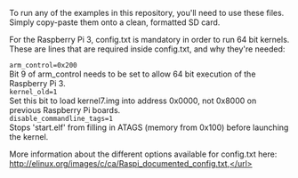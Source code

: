 To run any of the examples in this repository, you'll need to use these files. Simply copy-paste them onto a clean, formatted SD card.

For the Raspberry Pi 3, config.txt is mandatory in order to run 64 bit kernels. These are lines that are required inside config.txt, and why they're needed:

<code>arm_control=0x200</code>  
Bit 9 of arm_control needs to be set to allow 64 bit execution of the Raspberry Pi 3.  
<code>kernel_old=1</code>  
Set this bit to load kernel7.img into address 0x0000, not 0x8000 on previous Raspberry Pi boards.  
<code>disable_commandline_tags=1</code>  
Stops 'start.elf' from filling in ATAGS (memory from 0x100) before launching the kernel.  

More information about the different options available for config.txt here:  
<url>http://elinux.org/images/c/ca/Raspi_documented_config.txt,</url>
